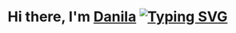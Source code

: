 <h1 align="center">Hi there, I'm <a href="https://daniilshat.ru/" target="_blank">Danila</a> 
<a href="https://git.io/typing-svg"><img src="https://readme-typing-svg.herokuapp.com?font=Fira+Code&pause=1000&color=2D4EC1&width=500&height=100&lines=Computer+science+student;+have+comunity+in+TG" alt="Typing SVG" /></a>
